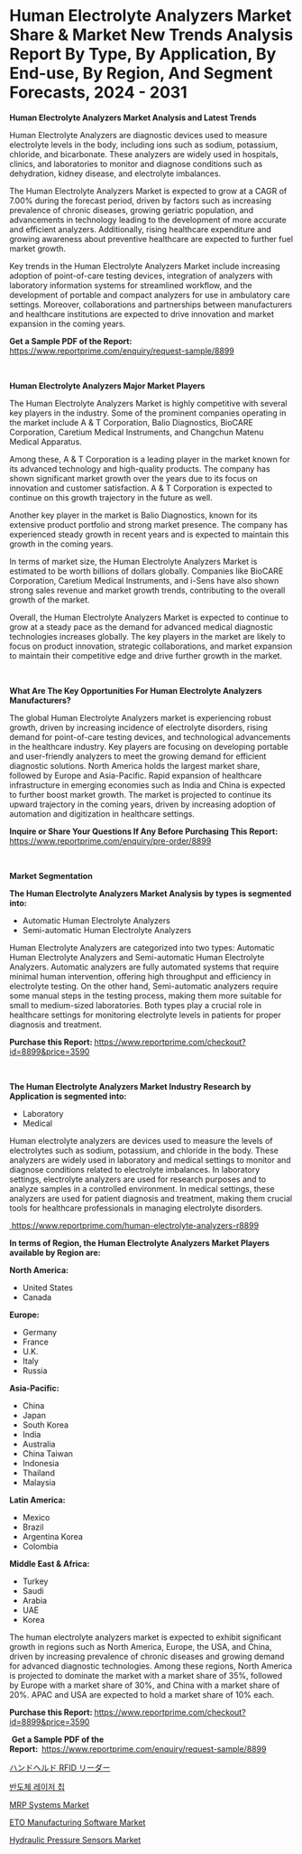 <p><h1>Human Electrolyte Analyzers Market Share & Market New Trends Analysis Report By Type, By Application, By End-use, By Region, And Segment Forecasts, 2024 - 2031</h1></p><p><strong>Human Electrolyte Analyzers Market Analysis and Latest Trends</strong></p>
<p><p>Human Electrolyte Analyzers are diagnostic devices used to measure electrolyte levels in the body, including ions such as sodium, potassium, chloride, and bicarbonate. These analyzers are widely used in hospitals, clinics, and laboratories to monitor and diagnose conditions such as dehydration, kidney disease, and electrolyte imbalances.</p><p>The Human Electrolyte Analyzers Market is expected to grow at a CAGR of 7.00% during the forecast period, driven by factors such as increasing prevalence of chronic diseases, growing geriatric population, and advancements in technology leading to the development of more accurate and efficient analyzers. Additionally, rising healthcare expenditure and growing awareness about preventive healthcare are expected to further fuel market growth.</p><p>Key trends in the Human Electrolyte Analyzers Market include increasing adoption of point-of-care testing devices, integration of analyzers with laboratory information systems for streamlined workflow, and the development of portable and compact analyzers for use in ambulatory care settings. Moreover, collaborations and partnerships between manufacturers and healthcare institutions are expected to drive innovation and market expansion in the coming years.</p></p>
<p><strong>Get a Sample PDF of the Report:&nbsp;</strong> <a href="https://www.reportprime.com/enquiry/request-sample/8899">https://www.reportprime.com/enquiry/request-sample/8899</a></p>
<p>&nbsp;</p>
<p><strong>Human Electrolyte Analyzers Major Market Players</strong></p>
<p><p>The Human Electrolyte Analyzers Market is highly competitive with several key players in the industry. Some of the prominent companies operating in the market include A & T Corporation, Balio Diagnostics, BioCARE Corporation, Caretium Medical Instruments, and Changchun Matenu Medical Apparatus. </p><p>Among these, A & T Corporation is a leading player in the market known for its advanced technology and high-quality products. The company has shown significant market growth over the years due to its focus on innovation and customer satisfaction. A & T Corporation is expected to continue on this growth trajectory in the future as well.</p><p>Another key player in the market is Balio Diagnostics, known for its extensive product portfolio and strong market presence. The company has experienced steady growth in recent years and is expected to maintain this growth in the coming years.</p><p>In terms of market size, the Human Electrolyte Analyzers Market is estimated to be worth billions of dollars globally. Companies like BioCARE Corporation, Caretium Medical Instruments, and i-Sens have also shown strong sales revenue and market growth trends, contributing to the overall growth of the market. </p><p>Overall, the Human Electrolyte Analyzers Market is expected to continue to grow at a steady pace as the demand for advanced medical diagnostic technologies increases globally. The key players in the market are likely to focus on product innovation, strategic collaborations, and market expansion to maintain their competitive edge and drive further growth in the market.</p></p>
<p>&nbsp;</p>
<p><strong>What Are The Key Opportunities For Human Electrolyte Analyzers Manufacturers?</strong></p>
<p><p>The global Human Electrolyte Analyzers market is experiencing robust growth, driven by increasing incidence of electrolyte disorders, rising demand for point-of-care testing devices, and technological advancements in the healthcare industry. Key players are focusing on developing portable and user-friendly analyzers to meet the growing demand for efficient diagnostic solutions. North America holds the largest market share, followed by Europe and Asia-Pacific. Rapid expansion of healthcare infrastructure in emerging economies such as India and China is expected to further boost market growth. The market is projected to continue its upward trajectory in the coming years, driven by increasing adoption of automation and digitization in healthcare settings.</p></p>
<p><strong>Inquire or Share Your Questions If Any Before Purchasing This Report:</strong> <a href="https://www.reportprime.com/enquiry/pre-order/8899">https://www.reportprime.com/enquiry/pre-order/8899</a></p>
<p>&nbsp;</p>
<p><strong>Market Segmentation</strong></p>
<p><strong>The Human Electrolyte Analyzers Market Analysis by types is segmented into:</strong></p>
<p><ul><li>Automatic Human Electrolyte Analyzers</li><li>Semi-automatic Human Electrolyte Analyzers</li></ul></p>
<p><p>Human Electrolyte Analyzers are categorized into two types: Automatic Human Electrolyte Analyzers and Semi-automatic Human Electrolyte Analyzers. Automatic analyzers are fully automated systems that require minimal human intervention, offering high throughput and efficiency in electrolyte testing. On the other hand, Semi-automatic analyzers require some manual steps in the testing process, making them more suitable for small to medium-sized laboratories. Both types play a crucial role in healthcare settings for monitoring electrolyte levels in patients for proper diagnosis and treatment.</p></p>
<p><strong>Purchase this Report:&nbsp;</strong><a href="https://www.reportprime.com/checkout?id=8899&price=3590">https://www.reportprime.com/checkout?id=8899&price=3590</a></p>
<p>&nbsp;</p>
<p><strong>The Human Electrolyte Analyzers Market Industry Research by Application is segmented into:</strong></p>
<p><ul><li>Laboratory</li><li>Medical</li></ul></p>
<p><p>Human electrolyte analyzers are devices used to measure the levels of electrolytes such as sodium, potassium, and chloride in the body. These analyzers are widely used in laboratory and medical settings to monitor and diagnose conditions related to electrolyte imbalances. In laboratory settings, electrolyte analyzers are used for research purposes and to analyze samples in a controlled environment. In medical settings, these analyzers are used for patient diagnosis and treatment, making them crucial tools for healthcare professionals in managing electrolyte disorders.</p></p>
<p><a href="https://www.reportprime.com/human-electrolyte-analyzers-r8899">&nbsp;https://www.reportprime.com/human-electrolyte-analyzers-r8899</a></p>
<p><strong>In terms of Region, the Human Electrolyte Analyzers Market Players available by Region are:</strong></p>
<p>
    <p> <strong> North America: </strong>
        <ul>
            <li>United States</li>
            <li>Canada</li>
        </ul>
        </p> 
    <p> <strong> Europe: </strong>
        <ul>
            <li>Germany</li>
            <li>France</li>
            <li>U.K.</li>
            <li>Italy</li>
            <li>Russia</li>
        </ul>
        </p> 
    <p> <strong> Asia-Pacific: </strong>
        <ul>
            <li>China</li>
            <li>Japan</li>
            <li>South Korea</li>
            <li>India</li>
            <li>Australia</li>
            <li>China Taiwan</li>
            <li>Indonesia</li>
            <li>Thailand</li>
            <li>Malaysia</li>
        </ul>
        </p> 
    <p> <strong> Latin America: </strong>
        <ul>
            <li>Mexico</li>
            <li>Brazil</li>
            <li>Argentina Korea</li>
            <li>Colombia</li>
        </ul>
        </p> 
    <p> <strong> Middle East & Africa: </strong>
        <ul>
            <li>Turkey</li>
            <li>Saudi</li>
            <li>Arabia</li>
            <li>UAE</li>
            <li>Korea</li>
        </ul>
    </p>
    </p>
<p><p>The human electrolyte analyzers market is expected to exhibit significant growth in regions such as North America, Europe, the USA, and China, driven by increasing prevalence of chronic diseases and growing demand for advanced diagnostic technologies. Among these regions, North America is projected to dominate the market with a market share of 35%, followed by Europe with a market share of 30%, and China with a market share of 20%. APAC and USA are expected to hold a market share of 10% each.</p></p>
<p><strong>Purchase this Report: </strong><a href="https://www.reportprime.com/checkout?id=8899&price=3590">https://www.reportprime.com/checkout?id=8899&price=3590</a></p>
<p>&nbsp;<strong>Get a Sample PDF of the Report:&nbsp;&nbsp;</strong><a href="https://www.reportprime.com/enquiry/request-sample/8899">https://www.reportprime.com/enquiry/request-sample/8899</a></p>
<p><strong></strong></p>
<p><p><a href="https://github.com/LeoraEber/Market-Research-Report-List-1/blob/main/457885677824.md">ハンドヘルド RFID リーダー</a></p><p><a href="https://github.com/alpinestartsekian/Market-Research-Report-List-1/blob/main/771846698887.md">반도체 레이저 칩</a></p><p><a href="https://issuu.com/reportprime-2/docs/mrp-systems-market-size-2030.pptx">MRP Systems Market</a></p><p><a href="https://issuu.com/reportprime-2/docs/eto-manufacturing-software-market-size-2030.pptx">ETO Manufacturing Software Market</a></p><p><a href="https://medium.com/@kaylagreenj1521/global-hydraulic-pressure-sensors-market-opportunities-and-forecast-for-period-from-2024-to-2031-5925a6d91b4a">Hydraulic Pressure Sensors Market</a></p></p>